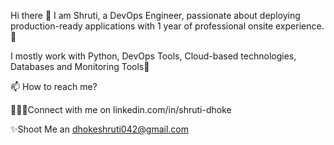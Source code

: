 Hi there 👋
I am Shruti, a DevOps Engineer,  passionate about deploying production-ready applications with 1 year of professional onsite experience. 🎯

I mostly work with Python, DevOps Tools, Cloud-based technologies, Databases and Monitoring Tools🚀
   
📫 How to reach me?

👨🏻‍💻Connect with me on linkedin.com/in/shruti-dhoke 

✨Shoot Me an dhokeshruti042@gmail.com
